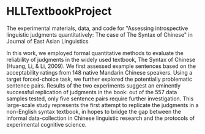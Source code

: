 # HLLTextbookProject

The experimental materials, data, and code for "Assessing introspective linguistic judgments quantitatively: The case of The Syntax of Chinese" in Journal of East Asian Linguistics


In this work, we employed formal quantitative methods to evaluate the reliability of judgments in the widely used textbook, The Syntax of Chinese (Huang, Li, & Li, 2009). We first assessed example sentences based on the acceptability ratings from 148 native Mandarin Chinese speakers. Using a target forced-choice task, we further explored the potentially problematic sentence pairs. Results of the two experiments suggest an eminently successful replication of judgments in the book: out of the 557 data samples tested, only five sentence pairs require further investigation. This large-scale study represents the first attempt to replicate the judgments in a non-English syntax textbook, in hopes to bridge the gap between the informal data-collection in Chinese linguistic research and the protocols of experimental cognitive science.
